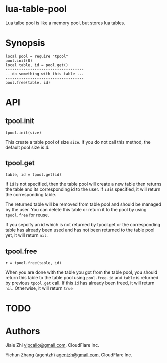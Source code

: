 lua-table-pool
==============
Lua talbe pool is like a memory pool, but stores lua tables.

Synopsis
========

    local pool = require "tpool"
    pool.init(8)
    local table, id = pool.get()
    -----------------------------------
    -- do something with this table ...
    -----------------------------------
    pool.free(table, id)

API
===

tpool.init
----------
`tpool.init(size)`

This create a table pool of size `size`. If you do not call this method, the default pool size is 4.

tpool.get
---------
`table, id = tpool.get(id)`

If `id` is not specified, then the table pool will create a new table then returns the table and its corresponding id to the user. If `id` is specified, it will return the corresponding table.

The returned table will be removed from table pool and should be managed by the user. You can delete this table or return it to the pool by using `tpool.free` for reuse.

If you sepcify an id which is not returned by tpool.get or the corresponding table has already been used and has not been returned to the table pool yet, it will return `nil`.

tpool.free
----------
`r = tpool.free(table, id)`

When you are done with the table you got from the table pool, you should return this table to the table pool using `pool.free`.
`id` and `table` is returned by previous `tpool.get` call. If this `id` has already been freed, it will return `nil`. Otherwise, it will return `true`

TODO
====

Authors
=======
Jiale Zhi <vipcalio@gmail.com>, CloudFlare Inc.

Yichun Zhang (agentzh) <agentzh@gmail.com>, CloudFlare Inc.


